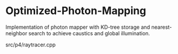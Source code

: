# Optimized-Photon-Mapping

Implementation of photon mapper with KD-tree storage and nearest-neighbor search to achieve caustics and global illumination.

src/p4/raytracer.cpp